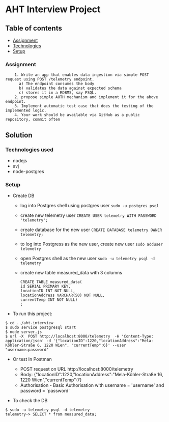 # AHT Interview Project


## Table of contents
* [Assignment](#assignment)
* [Technologies](#technologies)
* [Setup](#setup)

### Assignment
        1. Write an app that enables data ingestion via simple POST request using POST /telemetry endpoint. 
          a) The endpoint consumes the body
          b) validates the data against expected schema 
          c) stores it in a RDBMS, say PSQL.
        2. propose simple AUTH mechanism and implement it for the above endpoint.
        3. Implement automatic test case that does the testing of the implemented logic.
        4. Your work should be available via GitHub as a public repository, commit often

## Solution

### Technologies used
 * nodejs
 * avj
 * node-postgres
 
### Setup


* Create DB
  - log into Postgres shell using postgres user
  ```sudo -u postgres psql```

  - create new telemetry user
  ```CREATE USER telemetry WITH PASSWORD 'telemetry';```

  - create database for the new user
  ```CREATE DATABASE telemetry OWNER telemetry;```

  - to log into Postgress as the new user, create new user 
  ```sudo adduser telemetry```

  - open Postgres shell as the new user
  ```sudo -u telemetry psql -d telemetry```

  - create new table measured_data with 3 columns
      ```
      CREATE TABLE measured_data(
      id SERIAL PRIMARY KEY,
      locationID INT NOT NULL,
      locationAddress VARCHAR(50) NOT NULL,
      currentTemp INT NOT NULL)
      ;
      ```
    
* To run this project:
```
$ cd ../aht-interview
$ sudo service postgresql start
$ node server.js
$ url -X  POST http://localhost:8000/telemetry  -H 'Content-Type: application/json' -d '{"locationID":1220,"locationAddress":"Mela-Köhler-Straße 6, 1220 Wien", "currentTemp":6}' --user "username:password" 

```
* Or test In Postman
  * POST request on URL http://localhost:8000/telemetry
  * Body: {"locationID":1220,"locationAddress":"Mela-Köhler-Straße 16, 1220 Wien","currentTemp":7}
  * Authorisation - Basic Authorisation with username = 'username' and password = 'password' 

* To check the DB 
```
$ sudo -u telemetry psql -d telemetry
telemetry-> SELECT * from measured_data;
```

